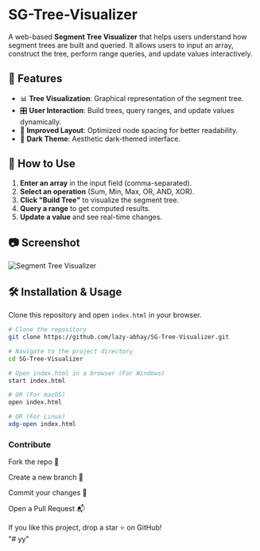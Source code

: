 # SG-Tree-Visualizer

A web-based **Segment Tree Visualizer** that helps users understand how segment trees are built and queried. It allows users to input an array, construct the tree, perform range queries, and update values interactively.

## 🚀 Features

- 📊 **Tree Visualization**: Graphical representation of the segment tree.
- 🎛️ **User Interaction**: Build trees, query ranges, and update values dynamically.
- 🎨 **Improved Layout**: Optimized node spacing for better readability.
- 🌙 **Dark Theme**: Aesthetic dark-themed interface.

## 🔧 How to Use

1. **Enter an array** in the input field (comma-separated).
2. **Select an operation** (Sum, Min, Max, OR, AND, XOR).
3. **Click "Build Tree"** to visualize the segment tree.
4. **Query a range** to get computed results.
5. **Update a value** and see real-time changes.

## 📷 Screenshot

![Segment Tree Visualizer](images/screenshot.png)

## 🛠️ Installation & Usage

Clone this repository and open `index.html` in your browser.

```sh
# Clone the repository
git clone https://github.com/lazy-abhay/SG-Tree-Visualizer.git

# Navigate to the project directory
cd SG-Tree-Visualizer

# Open index.html in a browser (For Windows)
start index.html

# OR (For macOS)
open index.html

# OR (For Linux)
xdg-open index.html
```

### Contribute

Fork the repo 🍴  

Create a new branch 🚀  

Commit your changes 🎯  

Open a Pull Request 📬  

If you like this project, drop a star ⭐ on GitHub!  
"# yy" 
